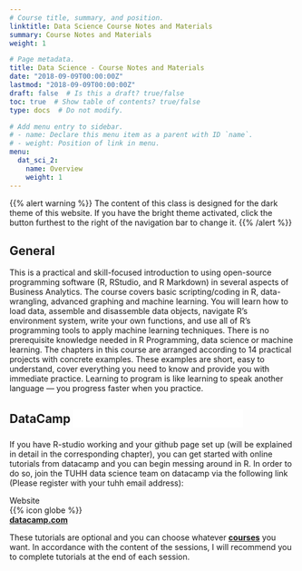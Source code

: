 ```yaml
---
# Course title, summary, and position.
linktitle: Data Science Course Notes and Materials
summary: Course Notes and Materials
weight: 1

# Page metadata.
title: Data Science - Course Notes and Materials
date: "2018-09-09T00:00:00Z"
lastmod: "2018-09-09T00:00:00Z"
draft: false  # Is this a draft? true/false
toc: true  # Show table of contents? true/false
type: docs  # Do not modify.

# Add menu entry to sidebar.
# - name: Declare this menu item as a parent with ID `name`.
# - weight: Position of link in menu.
menu:
  dat_sci_2:
    name: Overview
    weight: 1
---
```


{{% alert warning %}}
The content of this class is designed for the dark theme of this website. If you have the bright theme activated, click the button furthest to the right of the navigation bar to change it.
{{% /alert %}}


## General
 
This is a practical and skill-focused introduction to using open-source programming software (R, RStudio, and R Markdown) in several aspects of Business Analytics. The course covers basic scripting/coding in R, data-wrangling, advanced graphing and machine learning. You will learn how to load data, assemble and disassemble data objects, navigate R’s environment system, write your own functions, and use all of R’s programming tools to apply machine learning techniques. There is no prerequisite knowledge needed in R Programming, data science or machine learning. The chapters in this course are arranged according to 14 practical projects with concrete examples. These examples are short, easy to understand, cover everything you need to know and provide you with immediate practice. Learning to program is like learning to speak another language — you progress faster when you practice.

## DataCamp <embed src="../../img/icons//datacamp.svg" align="center" height="30px" style="padding:0px 5px 5px 0px">

If you have R-studio working and your github page set up (will be explained in detail in the corresponding chapter), you can get started with online tutorials from datacamp and you can begin messing around in R. In order to do so, join the TUHH data science team on datacamp via the following link (Please register with your tuhh email address):

<!-- DOWNLOADBOX -->
<div id="header">Website</div>
<div id="container">
  <div id="first">{{% icon globe %}}</div>
  <div id="second"><a href="https://www.datacamp.com/groups/shared_links/91287653ed5bd4c0f14e7c60e2d61a62dc1f1ba2afc84a4909665c00cd441f0c" target="_blank"><b>datacamp.com</b></a></div>
  <div id="clear"></div>
</div>

These tutorials are optional and you can choose whatever <a href="https://learn.datacamp.com/courses/" target="_blank"><b>courses</b></a> you want. In accordance with the content of the sessions, I will recommend you to complete tutorials at the end of each session.
